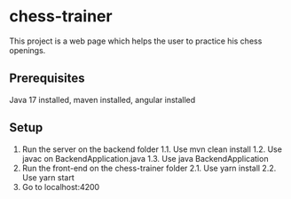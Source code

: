 # chess-trainer
This project is a web page which helps the user to practice his chess openings. 

## Prerequisites
Java 17 installed, maven installed, angular installed

## Setup
1. Run the server on the backend folder
  1.1. Use mvn clean install
  1.2. Use javac on BackendApplication.java 
  1.3. Use java BackendApplication
2. Run the front-end on the chess-trainer folder
  2.1. Use yarn install
  2.2. Use yarn start
3. Go to localhost:4200
